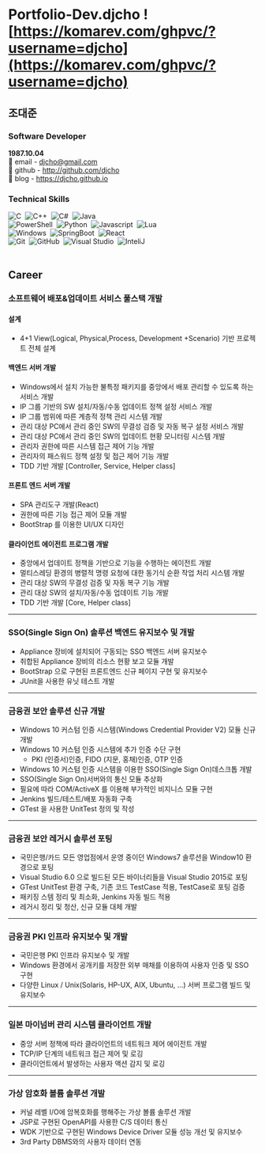# Portfolio-Dev.djcho ![https://komarev.com/ghpvc/?username=djcho](https://komarev.com/ghpvc/?username=djcho)

## 조대준  
 
### Software Developer 
**1987.10.04**  
:page_facing_up:&nbsp;email - djcho@gmail.com \
:page_facing_up:&nbsp;github - http://github.com/djcho \
:page_facing_up:&nbsp;blog - https://djcho.github.io
 
### Technical Skills
![C](https://shields.io/badge/C-004880?style=flat&logo=C&logoColor=A8B9CC&nbsp)&nbsp;
![C++](https://shields.io/badge/C%2B%2B-004880?style=flat&logo=C%2B%2B&logoColor=FFFFFF)&nbsp;
![C#](https://shields.io/badge/C%23-004880?style=flat&logo=csharp&logoColor=239120)&nbsp;
![Java](https://shields.io/badge/Java-004880?style=flat&logo=Java&logoColor=FFFFFF)&nbsp;\
![PowerShell](https://shields.io/badge/PowerShell-004880?style=flat&logo=PowerShell&logoColor=5391FE)&nbsp;
![Python](https://shields.io/badge/Python-004880?style=flat&logo=Python&logoColor=3776AB)&nbsp;
![Javascript](https://shields.io/badge/Javascript-004880?style=flat&logo=Javascript&logoColor=F7DF1E)&nbsp;
![Lua](https://shields.io/badge/LuaScript-004880?style=flat&logo=Lua&logoColor=2C2D72)&nbsp;\
![Windows](https://shields.io/badge/Windows-004880?style=flat&logo=Windows&logoColor=0078D6)&nbsp;
![SpringBoot](https://shields.io/badge/Spring%20Boot-004880?style=flat&logo=SpringBoot&logoColor=6DB33F)&nbsp;
![React](https://shields.io/badge/React-004880?style=flat&logo=React&logoColor=61DAFB)&nbsp;\
![Git](https://shields.io/badge/Git-004880?style=flat&logo=Git&logoColor=F05032)&nbsp;
![GitHub](https://shields.io/badge/Github-004880?style=flat&logo=Github&logoColor=FFFFFF)&nbsp;
![Visual Studio](https://shields.io/badge/Visual%20Studio-004880?style=flat&logo=Visual%20Studio&logoColor=5C2D91)&nbsp;
![InteliJ](https://shields.io/badge/IntelliJ-004880?style=flat&logo=IntellijIDEA&logoColor=000000)&nbsp;\
<br/>

## Career
### 소프트웨어 배포&업데이트 서비스 풀스택 개발
#### 설계
- 4+1 View(Logical, Physical,Process, Development +Scenario) 기반 프로젝트 전체 설계
#### 백엔드 서버 개발
- Windows에서 설치 가능한 불특정 패키지를 중앙에서 배포 관리할 수 있도록 하는 서비스 개발
- IP 그룹 기반의 SW 설치/자동/수동 업데이트 정책 설정 서비스 개발
- IP 그룹 범위에 따른 계층적 정책 관리 시스템 개발
- 관리 대상 PC에서 관리 중인 SW의 무결성 검증 및 자동 복구 설정 서비스 개발
- 관리 대상 PC에서 관리 중인 SW의 업데이트 현황 모니터링 시스템 개발
- 관리자 권한에 따른 시스템 접근 제어 기능 개발
- 관리자의 패스워드 정책 설정 및 접근 제어 기능 개발
- TDD 기반 개발 [Controller, Service, Helper class]
#### 프론트 엔드 서버 개발
- SPA 관리도구 개발(React)
- 권한에 따른 기능 접근 제어 모듈 개발
- BootStrap 를 이용한 UI/UX 디자인
#### 클라이언트 에이전트 프로그램 개발
- 중앙에서 업데이트 정책을 기반으로 기능을 수행하는 에이전트 개발 
- 멀티스레딩 환경의 병렬적 명령 요청에 대한 동기식 순환 작업 처리 시스템 개발
- 관리 대상 SW의 무결성 검증 및 자동 복구 기능 개발
- 관리 대상 SW의 설치/자동/수동 업데이트 기능 개발
- TDD 기반 개발 [Core, Helper class]
------------
### SSO(Single Sign On) 솔루션 백엔드 유지보수 및 개발
- Appliance 장비에 설치되어 구동되는 SSO 백엔드 서버 유지보수
- 취합된 Appliance 장비의 리소스 현황 보고 모듈 개발
- BootStrap 으로 구현된 프론트엔드 신규 페이지 구현 및 유지보수
- JUnit을 사용한 유닛 테스트 개발
------------
### 금융권 보안 솔루션 신규 개발
- Windows 10 커스텀 인증 시스템(Windows Credential Provider V2) 모듈 신규 개발
- Windows 10 커스텀 인증 시스템에 추가 인증 수단 구현
  - PKI (인증서)인증, FIDO (지문, 홍채)인증, OTP 인증
- Windows 10 커스텀 인증 시스템을 이용한 SSO(Single Sign On)데스크톱 개발
- SSO(Single Sign On)서버와의 통신 모듈 추상화
- 필요에 따라 COM/ActiveX 를 이용해 부가적인 비지니스 모듈 구현
- Jenkins 빌드/테스트/배포 자동화 구축
- GTest 을 사용한 UnitTest 정의 및 작성
------------
### 금융권 보안 레거시 솔루션 포팅
- 국민은행/카드 모든 영업점에서 운영 중이던 Windows7 솔루션을 Window10 환경으로 포팅
- Visual Studio 6.0 으로 빌드된 모든 바이너리들을 Visual Studio 2015로 포팅
- GTest UnitTest 환경 구축, 기존 코드 TestCase 적용, TestCase로 포팅 검증
- 패키징 스템 정리 및 최소화, Jenkins 자동 빌드 적용
- 레거시 정리 및 청산, 신규 모듈 대체 개발
------------
### 금융권 PKI 인프라 유지보수 및 개발
- 국민은행 PKI 인프라 유지보수 및 개발
- Windows 환경에서 공개키를 저장한 외부 매채를 이용하여 사용자 인증 및 SSO 구현
- 다양한 Linux / Unix(Solaris, HP-UX, AIX, Ubuntu, …) 서버 프로그램 빌드 및 유지보수
------------
### 일본 마이넘버 관리 시스템 클라이언트 개발
- 중앙 서버 정책에 따라 클라이언트의 네트워크 제어 에이전트 개발
- TCP/IP 단계의 네트워크 접근 제어 및 로깅
- 클라이언트에서 발생하는 사용자 액션 감지 및 로깅
------------
### 가상 암호화 볼륨 솔루션 개발
- 커널 레벨 I/O에 암복호화를 행해주는 가상 볼륨 솔루션 개발
- JSP로 구현된 OpenAPI를 사용한 C/S 데이터 통신
- WDK 기반으로 구현된 Windows Device Driver 모듈 성능 개선 및 유지보수
- 3rd Party DBMS와의 사용자 데이터 연동
